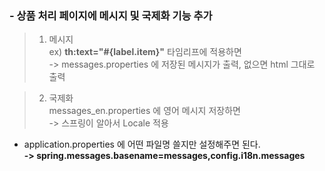 ### - 상품 처리 페이지에 메시지 및 국제화 기능 추가 
> 1. 메시지   
> ex) **th:text="#{label.item}"** 타임리프에 적용하면   
> -> messages.properties 에 저장된 메시지가 출력, 없으면 html 그대로 출력  

> 2. 국제화   
> messages_en.properties 에 영어 메시지 저장하면   
> -> 스프링이 알아서 Locale 적용  


* application.properties 에 어떤 파일명 쓸지만 설정해주면 된다.  
**->  spring.messages.basename=messages,config.i18n.messages**
